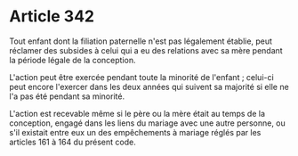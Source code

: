 # Article 342

Tout enfant dont la filiation paternelle n'est pas légalement établie, peut réclamer des subsides à celui qui a eu des relations avec sa mère pendant la période légale de la conception.

L'action peut être exercée pendant toute la minorité de l'enfant ; celui-ci peut encore l'exercer dans les deux années qui suivent sa majorité si elle ne l'a pas été pendant sa minorité.

L'action est recevable même si le père ou la mère était au temps de la conception, engagé dans les liens du mariage avec une autre personne, ou s'il existait entre eux un des empêchements à mariage réglés par les articles 161 à 164 du présent code.
